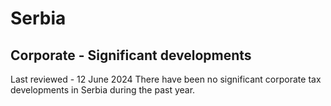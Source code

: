 # Serbia
## Corporate - Significant developments
Last reviewed - 12 June 2024
There have been no significant corporate tax developments in Serbia during the past year.
